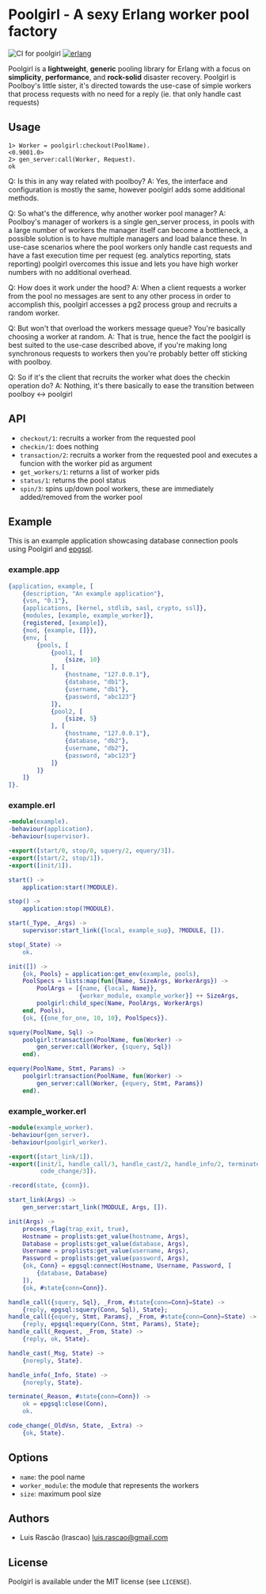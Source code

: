 # Poolgirl - A sexy Erlang worker pool factory

![CI for poolgirl](https://github.com/miniclip/poolgirl/workflows/CI%20for%20poolgirl/badge.svg)
[![erlang][erlang badge]][erlang downloads]

[erlang badge]: https://img.shields.io/badge/erlang-%3E%3D19.3-lightgrey
[erlang downloads]: http://www.erlang.org/download

Poolgirl is a **lightweight**, **generic** pooling library for Erlang with a
focus on **simplicity**, **performance**, and **rock-solid** disaster recovery.
Poolgirl is Poolboy's little sister, it's directed towards the use-case of simple workers that process requests with no need for a reply (ie. that only handle cast requests)

## Usage

```erl-sh
1> Worker = poolgirl:checkout(PoolName).
<0.9001.0>
2> gen_server:call(Worker, Request).
ok
```

Q: Is this in any way related with poolboy?
A: Yes, the interface and configuration is mostly the same, however poolgirl adds some additional methods.

Q: So what's the difference, why another worker pool manager?
A: Poolboy's manager of workers is a single gen_server process, in pools with a large number of workers the manager itself can become a bottleneck, a possible solution is to have multiple managers and load balance these.
In use-case scenarios where the pool workers only handle cast requests and have a fast execution time per request (eg. analytics reporting, stats reporting) poolgirl overcomes this issue and lets you have high worker numbers with no additional overhead.

Q: How does it work under the hood?
A: When a client requests a worker from the pool no messages are sent to any other process in order to accomplish this, poolgirl accesses a pg2 process group and recruits a random worker.

Q: But won't that overload the workers message queue? You're basically choosing a worker at random.
A: That is true, hence the fact the poolgirl is best suited to the use-case described above, if you're making long synchronous requests to workers then you're probably better off sticking with poolboy.

Q: So if it's the client that recruits the worker what does the checkin operation do?
A: Nothing, it's there basically to ease the transition between poolboy <-> poolgirl

## API

- `checkout/1`: recruits a worker from the requested pool
- `checkin/1`: does nothing
- `transaction/2`: recruits a worker from the requested pool and executes a funcion with the worker pid as argument
- `get_workers/1`: returns a list of worker pids
- `status/1`: returns the pool status
- `spin/3`: spins up/down pool workers, these are immediately added/removed from the worker pool

## Example

This is an example application showcasing database connection pools using
Poolgirl and [epgsql](https://github.com/epgsql/epgsql).

### example.app

```erlang
{application, example, [
    {description, "An example application"},
    {vsn, "0.1"},
    {applications, [kernel, stdlib, sasl, crypto, ssl]},
    {modules, [example, example_worker]},
    {registered, [example]},
    {mod, {example, []}},
    {env, [
        {pools, [
            {pool1, [
                {size, 10}
            ], [
                {hostname, "127.0.0.1"},
                {database, "db1"},
                {username, "db1"},
                {password, "abc123"}
            ]},
            {pool2, [
                {size, 5}
            ], [
                {hostname, "127.0.0.1"},
                {database, "db2"},
                {username, "db2"},
                {password, "abc123"}
            ]}
        ]}
    ]}
]}.
```

### example.erl

```erlang
-module(example).
-behaviour(application).
-behaviour(supervisor).

-export([start/0, stop/0, squery/2, equery/3]).
-export([start/2, stop/1]).
-export([init/1]).

start() ->
    application:start(?MODULE).

stop() ->
    application:stop(?MODULE).

start(_Type, _Args) ->
    supervisor:start_link({local, example_sup}, ?MODULE, []).

stop(_State) ->
    ok.

init([]) ->
    {ok, Pools} = application:get_env(example, pools),
    PoolSpecs = lists:map(fun({Name, SizeArgs, WorkerArgs}) ->
        PoolArgs = [{name, {local, Name}},
                    {worker_module, example_worker}] ++ SizeArgs,
        poolgirl:child_spec(Name, PoolArgs, WorkerArgs)
    end, Pools),
    {ok, {{one_for_one, 10, 10}, PoolSpecs}}.

squery(PoolName, Sql) ->
    poolgirl:transaction(PoolName, fun(Worker) ->
        gen_server:call(Worker, {squery, Sql})
    end).

equery(PoolName, Stmt, Params) ->
    poolgirl:transaction(PoolName, fun(Worker) ->
        gen_server:call(Worker, {equery, Stmt, Params})
    end).
```

### example_worker.erl

```erlang
-module(example_worker).
-behaviour(gen_server).
-behaviour(poolgirl_worker).

-export([start_link/1]).
-export([init/1, handle_call/3, handle_cast/2, handle_info/2, terminate/2,
         code_change/3]).

-record(state, {conn}).

start_link(Args) ->
    gen_server:start_link(?MODULE, Args, []).

init(Args) ->
    process_flag(trap_exit, true),
    Hostname = proplists:get_value(hostname, Args),
    Database = proplists:get_value(database, Args),
    Username = proplists:get_value(username, Args),
    Password = proplists:get_value(password, Args),
    {ok, Conn} = epgsql:connect(Hostname, Username, Password, [
        {database, Database}
    ]),
    {ok, #state{conn=Conn}}.

handle_call({squery, Sql}, _From, #state{conn=Conn}=State) ->
    {reply, epgsql:squery(Conn, Sql), State};
handle_call({equery, Stmt, Params}, _From, #state{conn=Conn}=State) ->
    {reply, epgsql:equery(Conn, Stmt, Params), State};
handle_call(_Request, _From, State) ->
    {reply, ok, State}.

handle_cast(_Msg, State) ->
    {noreply, State}.

handle_info(_Info, State) ->
    {noreply, State}.

terminate(_Reason, #state{conn=Conn}) ->
    ok = epgsql:close(Conn),
    ok.

code_change(_OldVsn, State, _Extra) ->
    {ok, State}.
```

## Options

- `name`: the pool name
- `worker_module`: the module that represents the workers
- `size`: maximum pool size

## Authors

- Luis Rascão (lrascao) <luis.rascao@gmail.com>

## License

Poolgirl is available under the MIT license (see `LICENSE`).
